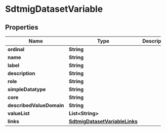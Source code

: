 

# SdtmigDatasetVariable


## Properties

| Name | Type | Description | Notes |
|------------ | ------------- | ------------- | -------------|
|**ordinal** | **String** |  |  [optional] |
|**name** | **String** |  |  [optional] |
|**label** | **String** |  |  [optional] |
|**description** | **String** |  |  [optional] |
|**role** | **String** |  |  [optional] |
|**simpleDatatype** | **String** |  |  [optional] |
|**core** | **String** |  |  [optional] |
|**describedValueDomain** | **String** |  |  [optional] |
|**valueList** | **List&lt;String&gt;** |  |  [optional] |
|**links** | [**SdtmigDatasetVariableLinks**](SdtmigDatasetVariableLinks.md) |  |  [optional] |



